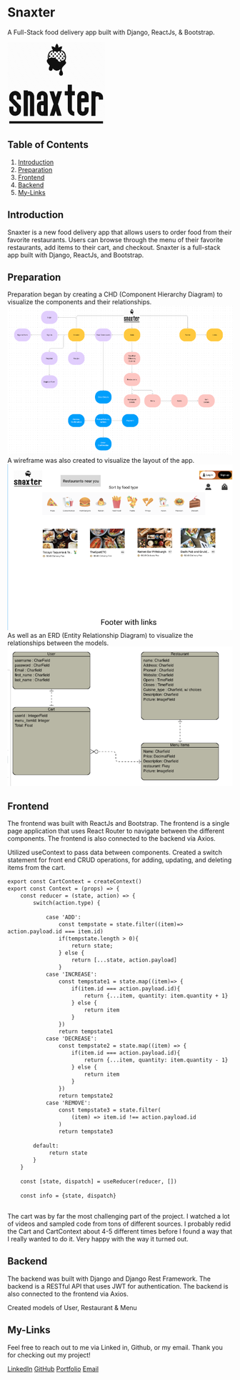 # Snaxter
A Full-Stack food delivery app built with Django, ReactJs, & Bootstrap.

<img src="/src/assets/snaxterlogo.png" alt="Snaxter">

## Table of Contents

1. [Introduction](#introduction)
2. [Preparation](#preparation)
3. [Frontend](#frontend)
4. [Backend](#backend)
6. [My-Links](#my-links)

## Introduction
Snaxter is a new food delivery app that allows users to order food from their favorite restaurants. Users can browse through the menu of their favorite restaurants, add items to their cart, and checkout. Snaxter is a full-stack app built with Django, ReactJs, and Bootstrap.

## Preparation
Preparation began by creating a CHD (Component Hierarchy Diagram) to visualize the components and their relationships.
<img src="/src/assets/CHD.png" alt="CHD">
A wireframe was also created to visualize the layout of the app.
<img src="/src/assets/Wireframe.png" alt="Wireframe">
As well as an ERD (Entity Relationship Diagram) to visualize the relationships between the models.
<img src="/src/assets/ERD.png" alt="ERD">

## Frontend
The frontend was built with ReactJs and Bootstrap. The frontend is a single page application that uses React Router to navigate between the different components. The frontend is also connected to the backend via Axios.

Utilized useContext to pass data between components.
Created a switch statement for front end CRUD operations, for adding, updating, and deleting items from the cart.
```
export const CartContext = createContext()
export const Context = (props) => {
    const reducer = (state, action) => {
        switch(action.type) {

            case 'ADD':
                const tempstate = state.filter((item)=> action.payload.id === item.id)
                if(tempstate.length > 0){
                    return state;
                } else {
                    return [...state, action.payload]
                }
            case 'INCREASE':
                const tempstate1 = state.map((item)=> {
                    if(item.id === action.payload.id){
                        return {...item, quantity: item.quantity + 1}
                    } else {
                        return item
                    }
                })
                return tempstate1
            case 'DECREASE':
                const tempstate2 = state.map((item) => {
                    if(item.id === action.payload.id){
                        return {...item, quantity: item.quantity - 1}
                    } else {
                        return item
                    }
                })
                return tempstate2
            case 'REMOVE':
                const tempstate3 = state.filter(
                    (item) => item.id !== action.payload.id
                )
                return tempstate3

        default:
             return state
        }
    }

    const [state, dispatch] = useReducer(reducer, [])

    const info = {state, dispatch}


```
The cart was by far the most challenging part of the project. I watched a lot of videos and sampled code from tons of different sources. I probably redid the Cart and CartContext about 4-5 different times before I found a way that I really wanted to do it. Very happy with the way it turned out.

## Backend
The backend was built with Django and Django Rest Framework. The backend is a RESTful API that uses JWT for authentication. The backend is also connected to the frontend via Axios.

Created models of User, Restaurant & Menu


## My-Links
Feel free to reach out to me via Linked in, Github, or my email.
Thank you for checking out my project!

[LinkedIn](https://www.linkedin.com/in/matt-kiska)
[GitHub](https://www.github.com/mattkiska)
[Portfolio](https://www.mattkiska.com)
[Email](mailto:mkiska1@gmail.com)
